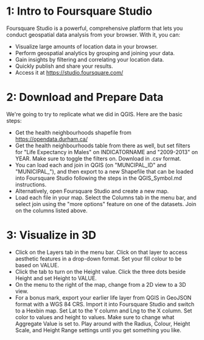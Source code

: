 # 1: Intro to Foursquare Studio

Foursquare Studio is a powerful, comprehensive platform that lets you conduct geospatial data analysis from your browser. With it, you can:
- Visualize large amounts of location data in your browser.
- Perform geospatial analytics by grouping and joining your data.
- Gain insights by filtering and correlating your location data.
- Quickly publish and share your results.
- Access it at https://studio.foursquare.com/

# 2: Download and Prepare Data

We're going to try to replicate what we did in QGIS. Here are the basic steps:
- Get the health neighbourhoods shapefile from https://opendata.durham.ca/
- Get the health neighbourhoods table from there as well, but set filters for "Life Expectancy in Males" on INDICATORNAME and "2009-2013" on YEAR. Make sure to toggle the filters on. Download in .csv format.
- You can load each and join in QGIS (on "MUNCIPAL_ID" and "MUNICIPAL_"), and then export to a new Shapefile that can be loaded into Foursquare Studio following the steps in the QGIS_Symbol.md instructions. 
- Alternatively, open Foursquare Studio and create a new map. 
- Load each file in your map. Select the Columns tab in the menu bar, and select join using the "more options" feature on one of the datasets. Join on the columns listed above. 

# 3: Visualize in 3D

- Click on the Layers tab in the menu bar. Click on that layer to access aesthetic features in a drop-down format. Set your fill colour to be based on VALUE.
- Click the tab to turn on the Height value. Click the three dots beside Height and set Height to VALUE. 
- On the menu to the right of the map, change from a 2D view to a 3D view. 
- For a bonus mark, export your earlier life layer from QGIS in GeoJSON format with a WGS 84 CRS. Import it into Foursquare Studio and switch to a Hexbin map. Set Lat to the Y column and Lng to the X column. Set color to values and height to values. Make sure to change what Aggregate Value is set to. Play around with the Radius, Colour, Height Scale, and Height Range settings until you get something you like.  
